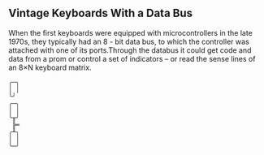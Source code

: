 Vintage Keyboards With a Data Bus
---------------------------------

When the first keyboards were equipped with microcontrollers in the
                       late 1970s,
    they typically had an 8 - bit data                   bus,
    to which the controller was attached with one of its ports.Through the
            databus it could get code and data from a prom or
        control a set of        indicators – or
        read the sense lines of an 8×N keyboard matrix.
```
╭─╮
│ │
╰╯
╭─╮
│ │
╰╥╯
 ╠═
╭╨╮
│ │
╰─╯
```
